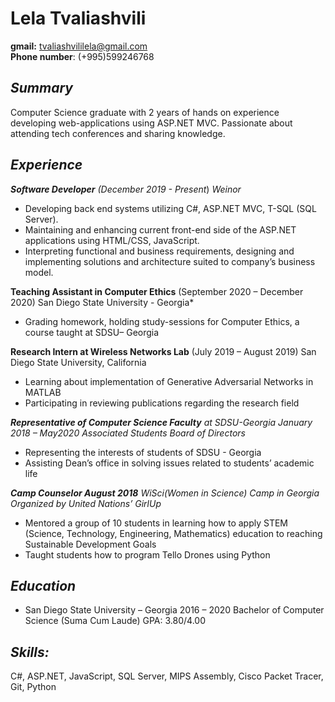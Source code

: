 
# Lela Tvaliashvili
**gmail:** tvaliashvililela@gmail.com   							
**Phone number**: (+995)599246768

## ***Summary***

Computer Science graduate with 2 years of hands on experience developing web-applications using ASP.NET MVC. Passionate about attending tech conferences and sharing knowledge.

## ***Experience***

***Software Developer** (December 2019 - Present*)
*Weinor*

 - Developing back end systems utilizing C#, ASP.NET MVC, T-SQL (SQL Server).
 - Maintaining and enhancing current front-end side of the ASP.NET applications using HTML/CSS, JavaScript.
 -  Interpreting functional and business requirements, designing and implementing solutions and architecture suited to company’s business model.
 
 
**Teaching Assistant in Computer Ethics** (September 2020 – December 2020)
 San Diego State University - Georgia*
 -  Grading homework, holding study-sessions for Computer Ethics, a course taught at SDSU– Georgia

**Research Intern at Wireless Networks Lab** (July 2019 – August 2019)
San Diego State University, California

 

 - Learning about implementation of Generative Adversarial Networks in MATLAB
 - Participating in reviewing publications regarding the research field
 
***Representative of Computer Science Faculty** at SDSU-Georgia January 2018 – May2020
Associated Students Board of Directors*

 - Representing the interests of students of SDSU - Georgia
 - Assisting Dean’s office in solving issues related to students’ academic life

***Camp Counselor August 2018**
WiSci(Women in Science) Camp in Georgia Organized by United Nations’ GirlUp*

 - Mentored a group of 10 students in learning how to apply STEM (Science, Technology, Engineering, Mathematics) education to reaching Sustainable Development Goals
 - Taught students how to program Tello Drones using Python

## ***Education***

 - San Diego State University – Georgia 2016 – 2020
	Bachelor of Computer Science (Suma Cum Laude) GPA: 3.80/4.00


## ***Skills:***
C#, ASP.NET, JavaScript, SQL Server, MIPS Assembly, Cisco Packet Tracer, Git, Python

